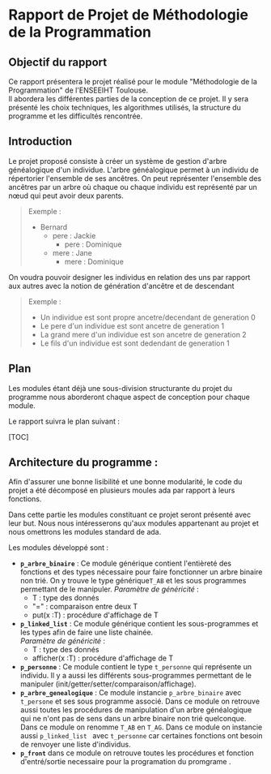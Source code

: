 # Rapport de Projet de Méthodologie de la Programmation

## Objectif du rapport 

Ce rapport présentera le projet réalisé pour le module "Méthodologie de la Programmation" de l'ENSEEIHT Toulouse.   
Il  abordera les différentes parties de la conception de ce projet. Il y sera présenté les choix techniques, les algorithmes utilisés, la structure du programme et les difficultés rencontrée.

## Introduction 

Le projet proposé consiste à créer un système de gestion d'arbre généalogique d'un individue. L'arbre généalogique permet à un individu de répertorier l'ensemble de ses ancêtres.
On peut représenter l'ensemble des ancêtres par un arbre où chaque ou chaque individu est représenté par un nœud qui peut avoir deux parents. 
> Exemple :
> - Bernard
>	 - pere : Jackie
>		- pere : Dominique 
>	 - mere : Jane 
>		- mere : Dominique 

On voudra pouvoir designer les individus en relation des uns par rapport aux autres avec la notion de génération d'ancêtre et de descendant
> Exemple : 
> - Un individue est sont propre ancetre/decendant  de generation 0
> - Le pere d'un individue est sont ancetre de generation 1
> - La grand mere d'un  individue est son ancetre de generation 2
> - Le fils d'un individue est sont dedendant de generation 1

## Plan 

Les modules étant déjà une sous-division structurante du projet du programme nous aborderont chaque aspect de conception pour chaque module.

Le rapport suivra le plan suivant : 

[TOC]

## Architecture du programme : 

Afin d'assurer une bonne lisibilité et une bonne modularité, le code du projet a été décomposé en plusieurs moules ada par rapport à leurs fonctions. 

Dans cette partie les modules constituant ce projet seront présenté avec leur but. Nous nous intéresserons qu'aux modules appartenant au projet et nous omettrons les modules standard de ada.

Les modules développé sont : 
- **``p_arbre_binaire``** : Ce module générique contient l'entièreté des fonctions et des types nécessaire pour faire fonctionner un arbre binaire non trié. On y trouve le type générique``T_AB`` et les sous programmes permettant de le manipuler.
*Paramètre de généricité* : 
	- T : type des donnés
	- "=" : comparaison entre deux T
	- put(x :T) : procédure d'affichage de T
- **``p_linked_list``** : Ce module générique contient les sous-programmes et les types afin de faire une liste chainée.  
*Paramètre de généricité* : 
	- T : type des donnés
	- afficher(x :T) : procédure d'affichage de T
- **``p_personne``** : Ce module contient le type ``t_personne`` qui représente un individu. Il y a aussi les différents sous-programmes permettant de le manipuler (init/getter/setter/comparaison/affichage).
- **``p_arbre_genealogique``** : Ce module instancie ``p_arbre_binaire`` avec ``t_persone`` et ses sous programme associé. Dans ce module on retrouve aussi toutes les procédures de manipulation d'un arbre généalogique qui ne n'ont pas de sens dans un arbre binaire non trié quelconque.  Dans ce module on renomme ``T_AB`` en ``T_AG``. Dans ce module on instancie aussi ``p_linked_list `` avec ``t_personne`` car certaines fonctions ont besoin de renvoyer une liste d'individus.
- **``p_front``** dans ce module on retrouve toutes les procédures et fonction d'entré/sortie necessaire pour la programation du promgrame .

<!--stackedit_data:
eyJoaXN0b3J5IjpbLTU5MjkzNjYwLDIwMzM4ODkwNzYsLTEwMz
g5NzU4NzAsMTg4NzU5OTUxLC0xMzMzOTgwNTkwLC0xOTQ0NDQ0
NDgzLDE0ODM3MzgyMzAsLTEyNzgxMTQ1NSw3ODY3MDUyMTFdfQ
==
-->
